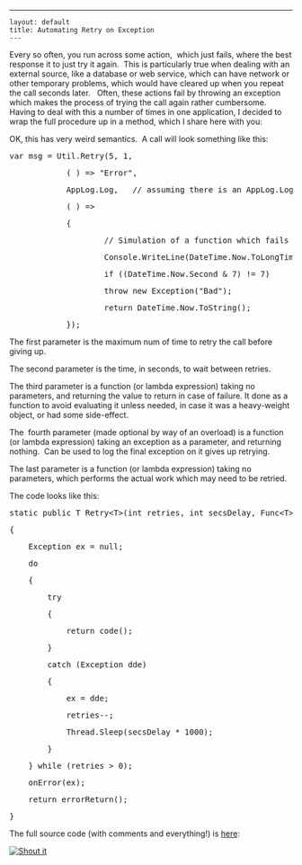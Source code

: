   ---
    layout: default
    title: Automating Retry on Exception
    ---

  <p>Every so often, you run across some action,  which just fails, where the best response it to just try it again.  This is particularly true when dealing with an external source, like a database or web service, which can have network or other temporary problems, which would have cleared up when you repeat the call seconds later.   Often, these actions fail by throwing an exception which makes the process of trying the call again rather cumbersome.  Having to deal with this a number of times in one application, I decided to wrap the full procedure up in a method, which I share here with you:</p>  <p>OK, this has very weird semantics.  A call will look something like this:</p>  <div class="csharpcode">   <pre class="alt">var msg = Util.Retry(5, 1,</pre>

  <pre>            ( ) =&gt; <span class="str">"Error"</span>,</pre>

  <pre class="alt">            AppLog.Log,   <span class="rem">// assuming there is an AppLog.Log(Exception ex) method.</span></pre>

  <pre>            ( ) =&gt;</pre>

  <pre class="alt">            {</pre>

  <pre>                    <span class="rem">// Simulation of a function which fails &amp; succeeds at random times</span></pre>

  <pre class="alt">                    Console.WriteLine(DateTime.Now.ToLongTimeString());</pre>

  <pre>                    <span class="kwrd">if</span> ((DateTime.Now.Second &amp; 7) != 7)</pre>

  <pre class="alt">                    <span class="kwrd">throw</span> <span class="kwrd">new</span> Exception(<span class="str">"Bad"</span>);</pre>

  <pre>                    <span class="kwrd">return</span> DateTime.Now.ToString();</pre>

  <pre class="alt">            });</pre>
</div>

<p>The first parameter is the maximum num of time to retry the call before giving up.  </p>

<p>The second parameter is the time, in seconds, to wait between retries.</p>

<p>The third parameter is a function (or lambda expression) taking no parameters, and returning the value to return in case of failure. It done as a function to avoid evaluating it unless needed, in case it was a heavy-weight object, or had some side-effect.</p>

<p>The  fourth parameter (made optional by way of an overload) is a function (or lambda expression) taking an exception as a parameter, and returning nothing.  Can be used to log the final exception on it gives up retrying.</p>

<p>The last parameter is a function (or lambda expression) taking no parameters, which performs the actual work which may need to be retried. 
  <br /></p>

<p>The code looks like this:</p>

<div class="csharpcode">
  <pre class="alt"><span class="kwrd">static</span> <span class="kwrd">public</span> T Retry&lt;T&gt;(<span class="kwrd">int</span> retries, <span class="kwrd">int</span> secsDelay, Func&lt;T&gt; errorReturn,   Action&lt;Exception&gt; onError,  Func&lt;T&gt; code)</pre>

  <pre>{</pre>

  <pre class="alt">    Exception ex = <span class="kwrd">null</span>;</pre>

  <pre>    <span class="kwrd">do</span></pre>

  <pre class="alt">    {</pre>

  <pre>        <span class="kwrd">try</span></pre>

  <pre class="alt">        {</pre>

  <pre>            <span class="kwrd">return</span> code();</pre>

  <pre class="alt">        }</pre>

  <pre>        <span class="kwrd">catch</span> (Exception dde)</pre>

  <pre class="alt">        {</pre>

  <pre>            ex = dde;</pre>

  <pre class="alt">            retries--;</pre>

  <pre>            Thread.Sleep(secsDelay * 1000);</pre>

  <pre class="alt">        }</pre>

  <pre>    } <span class="kwrd">while</span> (retries &gt; 0);</pre>

  <pre class="alt">    onError(ex);</pre>

  <pre>    <span class="kwrd">return</span> errorReturn();</pre>

  <pre class="alt">}</pre>
</div>

<p>The full source code (with comments and everything!) is <a target="_blank" href="http://honestillusion.com/files/folders/c-sharp/entry8103.aspx">here</a>:</p>

<a href="http://dotnetshoutout.com/Honest-Illusion-Automating-Retry-on-Exception"><img alt="Shout it" style="border:0px;" src="http://dotnetshoutout.com/image.axd?url=http%3A%2F%2Fhonestillusion.com%2Fblogs%2Fblog_0%2Farchive%2F2011%2F03%2F21%2Fautomating-retry-on-exception.aspx" /></a>